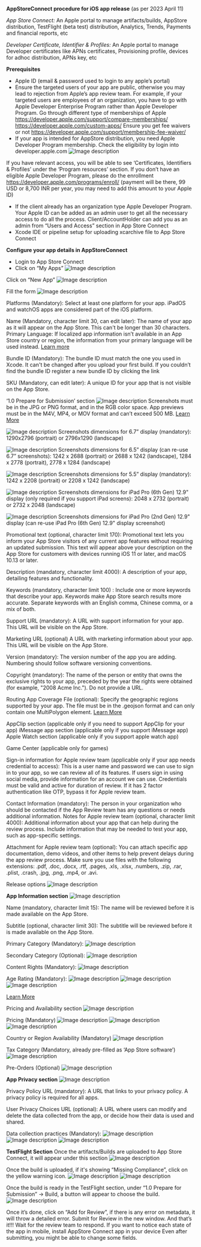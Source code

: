 **AppStoreConnect procedure for iOS app release**
(as per 2023 April 11)

_App Store Connect:_
An Apple portal to manage artifacts/builds, AppStore distribution, TestFlight (beta test) distribution, Analytics, Trends, Payments and financial reports, etc

_Developer Certificate, Identifier & Profiles:_
An Apple portal to manage Developer certificates like APNs certificates, Provisioning profile, devices for adhoc distribution, APNs key, etc

**Prerequisites**
* Apple ID (email & password used to login to any apple’s portal)
* Ensure the targeted users of your app are public, otherwise you may lead to rejection from Apple’s app review team. For example, if your targeted users are employees of an organization, you have to go with Apple Developer Enterprise Program rather than Apple Developer Program.
Go through different type of memberships of Apple
https://developer.apple.com/support/compare-memberships/
https://developer.apple.com/custom-apps/
Ensure you get fee waivers or not
https://developer.apple.com/support/membership-fee-waiver/
* If your app is intended for AppStore distribution, you need Apple Developer Program membership. Check the eligibility by login into developer.apple.com
![Image description](developer_apple_landing_page.png)

If you have relevant access, you will be able to see ‘Certificates, Identifiers & Profiles’ under the ‘Program resources’ section.
If you don’t have an eligible Apple Developer Program, please do the enrollment https://developer.apple.com/programs/enroll/ (payment will be there, 99 USD or 8,700 INR per year, you may need to add this amount to your Apple ID)
* If the client already has an organization type Apple Developer Program. Your Apple ID can be added as an admin user to get all the necessary access to do all the process. Client/AccountHolder can add you as an admin from “Users and Access” section in App Store Connect
* Xcode IDE or pipeline setup for uploading xcarchive file to App Store Connect



**Configure your app details in AppStoreConnect**
* Login to App Store Connect
* Click on “My Apps”
![Image description](2_app_store_connect_landing_page.png)

Click on “New App”
![Image description](3_new_app_app_store_connect.png)


Fill the form
![Image description](4_fill_the_form.png)


Platforms (Mandatory): Select at least one platform for your app. iPadOS and watchOS apps are considered part of the iOS platform.


Name (Mandatory, character limit 30, can edit later): The name of your app as it will appear on the App Store. This can't be longer than 30 characters.
Primary Language: If localized app information isn’t available in an App Store country or region, the information from your primary language will be used instead. [Learn more](https://developer.apple.com/help/app-store-connect/manage-app-information/localize-app-store-information)


Bundle ID (Mandatory): The bundle ID must match the one you used in Xcode. It can't be changed after you upload your first build. If you couldn’t find the bundle ID register a new bundle ID by clicking the link


SKU (Mandatory, can edit later): A unique ID for your app that is not visible on the App Store.


‘1.0 Prepare for Submission’ section
![Image description](5_1.0_prepare_for_submission_section.png)
Screenshots must be in the JPG or PNG format, and in the RGB color space. App previews must be in the M4V, MP4, or MOV format and can’t exceed 500 MB. [Learn More](https://developer.apple.com/help/app-store-connect/manage-app-information/upload-app-previews-and-screenshots)

![Image description](6_6.7_display_screenshot.png)
Screenshots dimensions for 6.7” display (mandatory): 1290x2796 (portrait) or 2796x1290 (landscape)



![Image description](7_6.5_display_screenshot.png)
Screenshots dimensions for 6.5” display (can re-use 6.7” screenshots): 1242 x 2688 (portrait) or 2688 x 1242 (landscape), 1284 x 2778 (portrait), 2778 x 1284 (landscape)


![Image description](8_5.5_display_screenshot.png)
Screenshots dimensions for 5.5” display (mandatory): 1242 x 2208 (portrait) or 2208 x 1242 (landscape)


![Image description](9_2nd_gen_iPad_Pro_12.9_screenshot.png)
Screenshots dimensions for iPad Pro (6th Gen) 12.9" display (only required if you support iPad screens): 2048 x 2732 (portrait) or 2732 x 2048 (landscape)


![Image description](10_6th_gen_iPad_Pro_12.9_screenshot.png)
Screenshots dimensions for iPad Pro (2nd Gen) 12.9" display (can re-use iPad Pro (6th Gen) 12.9" display screenshot)

Promotional text (optional, character limit 170): 
Promotional text lets you inform your App Store visitors of any current app features without requiring an updated submission. This text will appear above your description on the App Store for customers with devices running iOS 11 or later, and macOS 10.13 or later.




Description (mandatory, character limit 4000):
A description of your app, detailing features and functionality.


Keywords (mandatory, character limit 100) : 
Include one or more keywords that describe your app. Keywords make App Store search results more accurate. Separate keywords with an English comma, Chinese comma, or a mix of both.


Support URL (mandatory):
A URL with support information for your app. This URL will be visible on the App Store.




Marketing URL (optional)
A URL with marketing information about your app. This URL will be visible on the App Store.


Version (mandatory):
The version number of the app you are adding. Numbering should follow software versioning conventions.


Copyright (mandatory):
The name of the person or entity that owns the exclusive rights to your app, preceded by the year the rights were obtained (for example, "2008 Acme Inc."). Do not provide a URL.


Routing App Coverage File (optional):
Specify the geographic regions supported by your app. The file must be in the .geojson format and can only contain one MultiPolygon element. [Learn More](https://developer.apple.com/help/app-store-connect/reference/platform-version-information)


AppClip section (applicable only if you need to support AppClip for your app)
iMessage app section (applicable only if you support iMessage app)
Apple Watch section (applicable only if you support apple watch app)


Game Center (applicable only for games)

Sign-in information for Apple review team (applicable only if your app needs credential to access): This is a user name and password we can use to sign in to your app, so we can review all of its features. If users sign in using social media, provide information for an account we can use. Credentials must be valid and active for duration of review.
If it has 2 factor authentication like OTP, bypass it for Apple review team.

Contact Information (mandatory):
The person in your organization who should be contacted if the App Review team has any questions or needs additional information.
Notes for Apple review team (optional, character limit 4000):
Additional information about your app that can help during the review process. Include information that may be needed to test your app, such as app-specific settings.

Attachment for Apple review team (optional):
You can attach specific app documentation, demo videos, and other items to help prevent delays during the app review process. Make sure you use files with the following extensions: .pdf, .doc, .docx, .rtf, .pages, .xls, .xlsx, .numbers, .zip, .rar, .plist, .crash, .jpg, .png, .mp4, or .avi.


Release options
![Image description](11_release_options.png)


**App Information section**
![Image description](12_app_information_section.png)

Name (mandatory, character limit 15): 
The name will be reviewed before it is made available on the App Store.

Subtitle (optional, character limit 30): 
The subtitle will be reviewed before it is made available on the App Store.


Primary Category (Mandatory):
![Image description](13_primary_category.png)

Secondary Category (Optional):
![Image description](14_secondary_category.png)

Content Rights (Mandatory):
![Image description](15_content_rights.png)

Age Rating (Mandatory):
![Image description](16_age_rating.png)
![Image description](17_age_rating_2.png)
![Image description](18_age_rating_3.png)

[Learn More](https://developer.apple.com/help/app-store-connect/reference/age-ratings/)

Pricing and Availability section
![Image description](19_pricing_and_availability_section.png)

Pricing (Mandatory)
![Image description](20_pricing.png)
![Image description](21_country_or_region_prices.png)
![Image description](22_confirm_app_pricing.png)

Country or Region Availability (Mandatory)
![Image description](23_country_or_region_availability.png)


Tax Category (Mandatory, already pre-filled as ‘App Store software’)
![Image description](24_tax_category.png)

Pre-Orders (Optional)
![Image description](25_pre-orders.png)


**App Privacy section**
![Image description](26_app_privacy_section.png)

Privacy Policy URL (mandatory): 
A URL that links to your privacy policy. A privacy policy is required for all apps.

User Privacy Choices URL (optional):
A URL where users can modify and delete the data collected from the app, or decide how their data is used and shared.


Data collection practices (Mandatory):
![Image description](27_data_collection.png)
![Image description](28_data_collection_2.png)
![Image description](29_data_collection_3.png)


**TestFlight Section**
Once the artifacts/Builds are uploaded to App Store Connect, it will appear under this section
![Image description](30_testflight_section.png)


Once the build is uploaded, if it's showing “Missing Compliance”, click on the yellow warning icon.
![Image description](31_build_uploaded.png)
![Image description](32_export_compilance_information.png)


Once the build is ready in the TestFlight section, under “1.0 Prepare for Submission” -> Build, a button will appear to choose the build. 
![Image description](33_1.0_prepare_for_submission_build_section.png)

Once it’s done, click on “Add for Review”, if there is any error on metadata, it will throw a detailed error. 
Submit for Review in the new window. And that’s it!!! Wait for the review team to respond. If you want to notice each state of the app in mobile, install AppStore Connect app in your device
Even after submitting, you might be able to change some fields.

